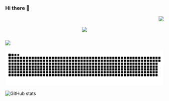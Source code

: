 ### Hi there 👋

<img align="right" src="https://visitor-badge.laobi.icu/badge?page_id=ngbao245.ngbao245" />

<h1 align="center">
    <img src="https://readme-typing-svg.herokuapp.com/?font=Righteous&size=35&center=true&vCenter=true&width=500&height=70&duration=4000&lines=Hi+There!+👋;+I'm+BaoBiBo!;" />
</h1>

![](https://komarev.com/ghpvc/?username=ngbao245&style=for-the-badge&base=1000&color=AE82CE)

![snake gif](https://github.com/ngbao245/ngbao245/blob/output/github-contribution-grid-snake-dark.svg)

![GitHub stats](https://github-readme-stats.vercel.app/api?username=ngbao245&theme=material-palenight&show_icons=true)
